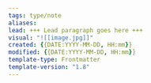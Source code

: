```yaml
---
tags: type/note
aliases: 
lead: +++ Lead paragraph goes here +++
visual: "![[image.jpg]]"
created: {{DATE:YYYY-MM-DD, HH:mm}}
modified: {{DATE:YYYY-MM-DD, HH:mm}}
template-type: Frontmatter
template-version: "1.8"
---
```

